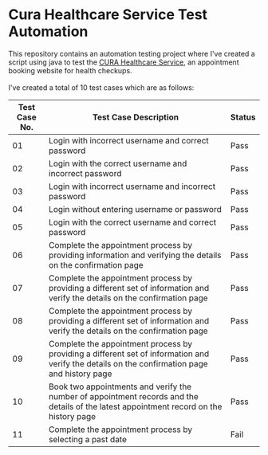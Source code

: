 # Cura Healthcare Service Test Automation 

This repository contains an automation testing project where I've created a script using java to test the [CURA Healthcare Service](https://katalon-demo-cura.herokuapp.com/), an appointment booking website for health checkups.
<br><br>
I've created a total of 10 test cases which are as follows:

| Test Case No. | Test Case Description  | Status |
| ------------- | --------------------- | ------ |
| 01 | Login with incorrect username and correct password | Pass |
| 02 | Login with the correct username and incorrect password |Pass |
| 03 | Login with incorrect username and incorrect password | Pass |
| 04 | Login without entering username or password | Pass |
| 05 | Login with the correct username and correct password | Pass |
| 06 | Complete the appointment process by providing information and verifying the details on the confirmation page | Pass |
| 07 | Complete the appointment process by providing a different set of information and verify the details on the confirmation page | Pass |
| 08 | Complete the appointment process by providing a different set of information and verify the details on the confirmation page | Pass |
| 09 | Complete the appointment process by providing a different set of information and verify the details on the confirmation page and history page | Pass|
| 10 | Book two appointments and verify the number of appointment records and the details of the latest appointment record on the history page | Pass |
| 11 | Complete the appointment process by selecting a past date | Fail |

